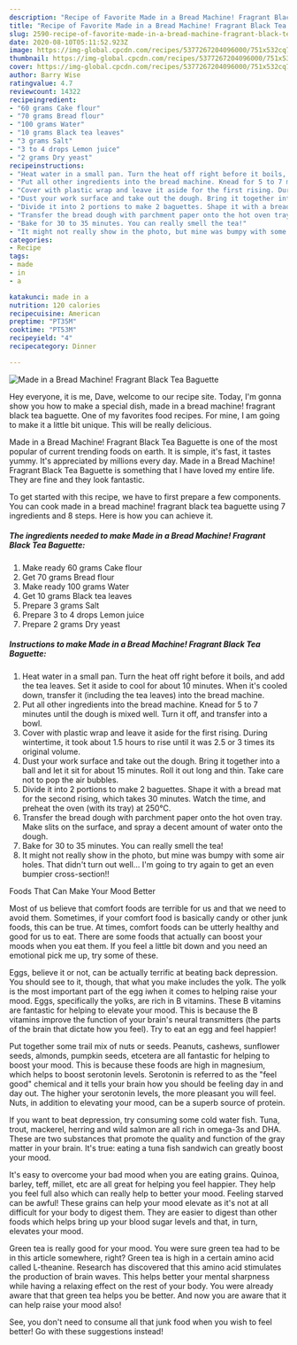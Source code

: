 ```yaml
---
description: "Recipe of Favorite Made in a Bread Machine! Fragrant Black Tea Baguette"
title: "Recipe of Favorite Made in a Bread Machine! Fragrant Black Tea Baguette"
slug: 2590-recipe-of-favorite-made-in-a-bread-machine-fragrant-black-tea-baguette
date: 2020-08-10T05:11:52.923Z
image: https://img-global.cpcdn.com/recipes/5377267204096000/751x532cq70/made-in-a-bread-machine-fragrant-black-tea-baguette-recipe-main-photo.jpg
thumbnail: https://img-global.cpcdn.com/recipes/5377267204096000/751x532cq70/made-in-a-bread-machine-fragrant-black-tea-baguette-recipe-main-photo.jpg
cover: https://img-global.cpcdn.com/recipes/5377267204096000/751x532cq70/made-in-a-bread-machine-fragrant-black-tea-baguette-recipe-main-photo.jpg
author: Barry Wise
ratingvalue: 4.7
reviewcount: 14322
recipeingredient:
- "60 grams Cake flour"
- "70 grams Bread flour"
- "100 grams Water"
- "10 grams Black tea leaves"
- "3 grams Salt"
- "3 to 4 drops Lemon juice"
- "2 grams Dry yeast"
recipeinstructions:
- "Heat water in a small pan. Turn the heat off right before it boils, and add the tea leaves. Set it aside to cool for about 10 minutes. When it&#39;s cooled down, transfer it (including the tea leaves) into the bread machine."
- "Put all other ingredients into the bread machine. Knead for 5 to 7 minutes until the dough is mixed well. Turn it off, and transfer into a bowl."
- "Cover with plastic wrap and leave it aside for the first rising. During wintertime, it took about 1.5 hours to rise until it was 2.5 or 3 times its original volume."
- "Dust your work surface and take out the dough. Bring it together into a ball and let it sit for about 15 minutes. Roll it out long and thin. Take care not to pop the air bubbles."
- "Divide it into 2 portions to make 2 baguettes. Shape it with a bread mat for the second rising, which takes 30 minutes. Watch the time, and preheat the oven (with its tray) at 250℃."
- "Transfer the bread dough with parchment paper onto the hot oven tray. Make slits on the surface, and spray a decent amount of water onto the dough."
- "Bake for 30 to 35 minutes. You can really smell the tea!"
- "It might not really show in the photo, but mine was bumpy with some air holes. That didn&#39;t turn out well... I&#39;m going to try again to get an even bumpier cross-section!!"
categories:
- Recipe
tags:
- made
- in
- a

katakunci: made in a 
nutrition: 120 calories
recipecuisine: American
preptime: "PT35M"
cooktime: "PT53M"
recipeyield: "4"
recipecategory: Dinner

---
```



![Made in a Bread Machine! Fragrant Black Tea Baguette](https://img-global.cpcdn.com/recipes/5377267204096000/751x532cq70/made-in-a-bread-machine-fragrant-black-tea-baguette-recipe-main-photo.jpg)

Hey everyone, it is me, Dave, welcome to our recipe site. Today, I'm gonna show you how to make a special dish, made in a bread machine! fragrant black tea baguette. One of my favorites food recipes. For mine, I am going to make it a little bit unique. This will be really delicious.



Made in a Bread Machine! Fragrant Black Tea Baguette is one of the most popular of current trending foods on earth. It is simple, it's fast, it tastes yummy. It's appreciated by millions every day. Made in a Bread Machine! Fragrant Black Tea Baguette is something that I have loved my entire life. They are fine and they look fantastic.


To get started with this recipe, we have to first prepare a few components. You can cook made in a bread machine! fragrant black tea baguette using 7 ingredients and 8 steps. Here is how you can achieve it.

<!--inarticleads1-->

##### The ingredients needed to make Made in a Bread Machine! Fragrant Black Tea Baguette:

1. Make ready 60 grams Cake flour
1. Get 70 grams Bread flour
1. Make ready 100 grams Water
1. Get 10 grams Black tea leaves
1. Prepare 3 grams Salt
1. Prepare 3 to 4 drops Lemon juice
1. Prepare 2 grams Dry yeast




<!--inarticleads2-->

##### Instructions to make Made in a Bread Machine! Fragrant Black Tea Baguette:

1. Heat water in a small pan. Turn the heat off right before it boils, and add the tea leaves. Set it aside to cool for about 10 minutes. When it&#39;s cooled down, transfer it (including the tea leaves) into the bread machine.
1. Put all other ingredients into the bread machine. Knead for 5 to 7 minutes until the dough is mixed well. Turn it off, and transfer into a bowl.
1. Cover with plastic wrap and leave it aside for the first rising. During wintertime, it took about 1.5 hours to rise until it was 2.5 or 3 times its original volume.
1. Dust your work surface and take out the dough. Bring it together into a ball and let it sit for about 15 minutes. Roll it out long and thin. Take care not to pop the air bubbles.
1. Divide it into 2 portions to make 2 baguettes. Shape it with a bread mat for the second rising, which takes 30 minutes. Watch the time, and preheat the oven (with its tray) at 250℃.
1. Transfer the bread dough with parchment paper onto the hot oven tray. Make slits on the surface, and spray a decent amount of water onto the dough.
1. Bake for 30 to 35 minutes. You can really smell the tea!
1. It might not really show in the photo, but mine was bumpy with some air holes. That didn&#39;t turn out well... I&#39;m going to try again to get an even bumpier cross-section!!




Foods That Can Make Your Mood Better


Most of us believe that comfort foods are terrible for us and that we need to avoid them. Sometimes, if your comfort food is basically candy or other junk foods, this can be true. At times, comfort foods can be utterly healthy and good for us to eat. There are some foods that actually can boost your moods when you eat them. If you feel a little bit down and you need an emotional pick me up, try some of these.

Eggs, believe it or not, can be actually terrific at beating back depression. You should see to it, though, that what you make includes the yolk. The yolk is the most important part of the egg iwhen it comes to helping raise your mood. Eggs, specifically the yolks, are rich in B vitamins. These B vitamins are fantastic for helping to elevate your mood. This is because the B vitamins improve the function of your brain's neural transmitters (the parts of the brain that dictate how you feel). Try to eat an egg and feel happier!

Put together some trail mix of nuts or seeds. Peanuts, cashews, sunflower seeds, almonds, pumpkin seeds, etcetera are all fantastic for helping to boost your mood. This is because these foods are high in magnesium, which helps to boost serotonin levels. Serotonin is referred to as the "feel good" chemical and it tells your brain how you should be feeling day in and day out. The higher your serotonin levels, the more pleasant you will feel. Nuts, in addition to elevating your mood, can be a superb source of protein.

If you want to beat depression, try consuming some cold water fish. Tuna, trout, mackerel, herring and wild salmon are all rich in omega-3s and DHA. These are two substances that promote the quality and function of the gray matter in your brain. It's true: eating a tuna fish sandwich can greatly boost your mood. 

It's easy to overcome your bad mood when you are eating grains. Quinoa, barley, teff, millet, etc are all great for helping you feel happier. They help you feel full also which can really help to better your mood. Feeling starved can be awful! These grains can help your mood elevate as it's not at all difficult for your body to digest them. They are easier to digest than other foods which helps bring up your blood sugar levels and that, in turn, elevates your mood.

Green tea is really good for your mood. You were sure green tea had to be in this article somewhere, right? Green tea is high in a certain amino acid called L-theanine. Research has discovered that this amino acid stimulates the production of brain waves. This helps better your mental sharpness while having a relaxing effect on the rest of your body. You were already aware that that green tea helps you be better. And now you are aware that it can help raise your mood also!

See, you don't need to consume all that junk food when you wish to feel better! Go  with  these suggestions  instead!


